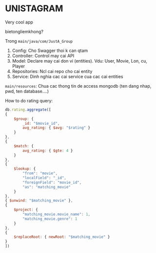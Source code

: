 # UNISTAGRAM
Very cool app

bietongliemkhong?

Trong `main/java/com/JustA_Group`
1. Config: Cho Swagger thoi k can qtam
1. Controller: Control may cai API
1. Model: Declare may cai don vi (entities). Vdu: User, Movie, Lon, cu, Player
1. Repositories: Ncl cai repo cho cai entity
1. Service: Dinh nghia cac cai service cua cac cai entities

`main/resources`:
Chua cac thong tin de access mongodb (ten dang nhap, pwd, ten database....)

How to do rating query:
```js
db.rating.aggregate([
{ 
    $group: { 
        _id: "$movie_id", 
        avg_rating: { $avg: "$rating" } 
    } 
}, 
{
    $match: {
        avg_rating: { $gte: 4 }
    }
},
{ 
    $lookup: { 
        "from": "movie", 
        "localField": "_id", 
        "foreignField": "movie_id", 
        "as": "matching_movie" 
    } 
}, 
{ $unwind: "$matching_movie" }, 
{ 
    $project: { 
        "matching_movie.movie_name": 1, 
        "matching_movie.genre": 1 
    } 
}, 
{ 
    $replaceRoot: { newRoot: "$matching_movie" } 
}
])
```